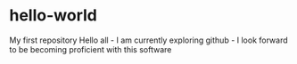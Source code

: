# hello-world
My first repository
Hello all - I am currently exploring github - I look forward to be becoming proficient with this software
